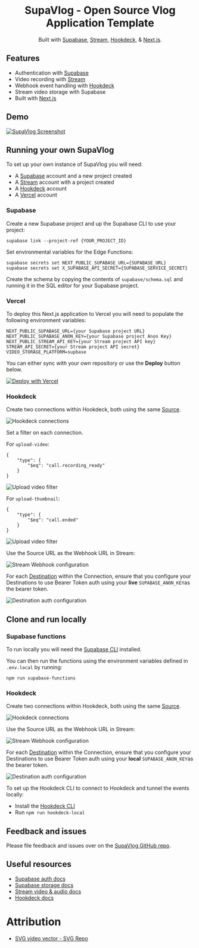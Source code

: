 <h1 align="center">SupaVlog - Open Source Vlog Application Template</h1>

<p align="center">
 Built with <a href="https://supabase.com?ref=github-supavlog">Supabase</a>, <a href="https://getstream.io?ref=github-supavlog">Stream</a>, <a href="https://hookdeck.com?ref=github-supavlog">Hookdeck</a>, &amp; <a href="https://nextjs.org?ref=github-supavlog">Next.js</a>.
</p>

## Features

- Authentication with [Supabase](https://supabase.com?ref=github-supavlog)
- Video recording with [Stream](https://getstream.io?ref=github-supavlog)
- Webhook event handling with [Hookdeck](https://hookdeck.com?ref=github-supavlog)
- Stream video storage with Supabase
- Built with [Next.js](https://nextjs.org?ref=github-supavlog)

## Demo

[![SupaVlog Screenshot](docs/supavlog-capture.png)](https://supavlog.com)

## Running your own SupaVlog

To set up your own instance of SupaVlog you will need:

- A [Supabase](https://supabase.com?ref=github-supavlog) account and a new project created
- A [Stream](https://getstream.io?ref=github-supavlog) account with a project created
- A [Hookdeck](https://hookdeck.com?ref=github-supavlog) account
- A [Vercel](https://vercel.com?ref=github-supavlog) account

### Supabase

Create a new Supabase project and up the Supabase CLI to use your project:

```
supabase link --project-ref {YOUR_PROJECT_ID}
```

Set environmental variables for the Edge Functions:

```
supabase secrets set NEXT_PUBLIC_SUPABASE_URL={SUPABASE_URL}
supabase secrets set X_SUPABASE_API_SECRET={SUPABASE_SERVICE_SECRET}
```

Create the schema by copying the contents of `supabase/schema.sql` and running it in the SQL editor for your Supabase project.

### Vercel

To deploy this Next.js application to Vercel you will need to populate the following environment variables:

```
NEXT_PUBLIC_SUPABASE_URL={your Supabase project URL}
NEXT_PUBLIC_SUPABASE_ANON_KEY={your Supabase project Anon Key}
NEXT_PUBLIC_STREAM_API_KEY={your Stream project API key}
STREAM_API_SECRET={your Stream project API secret}
VIDEO_STORAGE_PLATFORM=supbase
```

You can either sync with your own repository or use the **Deploy** button below.

[![Deploy with Vercel](https://vercel.com/button)](https://vercel.com/new/clone?repository-url=https%3A%2F%2Fgithub.com%2Fhookdeck%2Fsupavlog&env=NEXT_PUBLIC_SUPABASE_URL,NEXT_PUBLIC_SUPABASE_ANON_KEY,NEXT_PUBLIC_STREAM_API_KEY,STREAM_API_SECRET,VIDEO_STORAGE_PLATFORM&demo-title=SupaVlog&demo-url=https%3A%2F%2Fsupavlog.com&demo-image=https%3A%2F%2Fgithub.com%2Fhookdeck%2Fsupavlog%2Fraw%2Fmain%2Fdocs%2Fsupavlog-capture.png)

### Hookdeck

Create two connections within Hookdeck, both using the same [Source](https://hookdeck.com/docs/sources?ref=github-supavlog).

![Hookdeck connections](docs/prod-connection-overview.png)

Set a filter on each connection.

For `upload-video`:

```
{
	"type": {
		"$eq": "call.recording_ready"
	}
}
```

![Upload video filter](docs/upload-video-filter.png)

For `upload-thumbnail`:

```
{
	"type": {
		"$eq": "call.ended"
	}
}
```

![Upload video filter](docs/upload-thumbnail-filter.png)

Use the Source URL as the Webhook URL in Stream:

![Stream Webhook configuration](docs/stream-webhook-config.png)

For each [Destination](https://hookdeck.com/docs/destinations?ref=github-supavlog) within the Connection, ensure that you configure your Destinations to use Bearer Token auth using your **live** `SUPABASE_ANON_KEY`as the bearer token.

![Destination auth configuration](docs/destination-auth-config.png)

## Clone and run locally

### Supabase functions

To run locally you will need the [Supabase CLI](https://supabase.com/docs/guides/cli/getting-started) installed.

You can then run the functions using the environment variables defined in `.env.local` by running:

```
npm run supabase-functions
```

### Hookdeck

Create two connections within Hookdeck, both using the same [Source](https://hookdeck.com/docs/sources?ref=github-supavlog).

![Hookdeck connections](docs/local-connection-overview.png)

Use the Source URL as the Webhook URL in Stream:

![Stream Webhook configuration](docs/stream-webhook-config.png)

For each [Destination](https://hookdeck.com/docs/destinations?ref=github-supavlog) within the Connection, ensure that you configure your Destinations to use Bearer Token auth using your **local** `SUPABASE_ANON_KEY`as the bearer token.

![Destination auth configuration](docs/destination-auth-config.png)

To set up the Hookdeck CLI to connect to Hookdeck and tunnel the events locally:

- Install the [Hookdeck CLI](https://hookdeck.com/docs/cli?ref=github-supavlog)
- Run `npm run hookdeck-local`

## Feedback and issues

Please file feedback and issues over on the [SupaVlog GitHub repo](https://github.com/hookdeck/supavlog/issues/new/choose).

## Useful resources

- [Supabase auth docs](https://supabase.com/docs/guides/auth?ref=github-supavlog)
- [Supabase storage docs](https://supabase.com/docs/guides/storage?ref=github-supavlog)
- [Stream video & audio docs](https://getstream.io/video/docs/?ref=github-supavlog)
- [Hookdeck docs](https://hookdeck.com?ref=github-supavlog)

# Attribution

- <a href="https://www.svgrepo.com/svg/458427/video" title="video icons">SVG video vector - SVG Repo</a>
